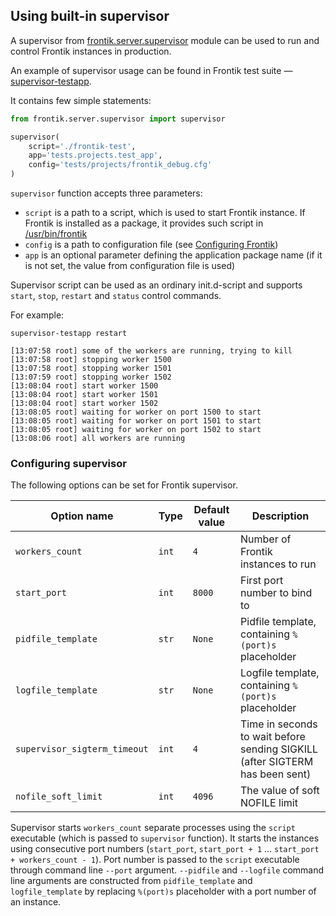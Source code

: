 ## Using built-in supervisor

A supervisor from [frontik.server.supervisor](/frontik/server/supervisor.py) module can be used to run and control
Frontik instances in production.

An example of supervisor usage can be found in Frontik test suite — [supervisor-testapp](/supervisor-testapp).

It contains few simple statements:

```python
from frontik.server.supervisor import supervisor

supervisor(
    script='./frontik-test',
    app='tests.projects.test_app',
    config='tests/projects/frontik_debug.cfg'
)
```

`supervisor` function accepts three parameters:

* `script` is a path to a script, which is used to start Frontik instance. If Frontik is installed as a package,
it provides such script in [/usr/bin/frontik](/scripts/frontik)
* `config` is a path to configuration file (see [Configuring Frontik](/docs/config.md))
* `app` is an optional parameter defining the application package name (if it is not set, the value from configuration file is used)

Supervisor script can be used as an ordinary init.d-script and supports `start`, `stop`, `restart` and `status` control commands.

For example:

```console
supervisor-testapp restart

[13:07:58 root] some of the workers are running, trying to kill
[13:07:58 root] stopping worker 1500
[13:07:58 root] stopping worker 1501
[13:07:59 root] stopping worker 1502
[13:08:04 root] start worker 1500
[13:08:04 root] start worker 1501
[13:08:04 root] start worker 1502
[13:08:05 root] waiting for worker on port 1500 to start
[13:08:05 root] waiting for worker on port 1501 to start
[13:08:05 root] waiting for worker on port 1502 to start
[13:08:06 root] all workers are running
```

### Configuring supervisor

The following options can be set for Frontik supervisor.

| Option name                  | Type   | Default value   | Description                        |
| ---------------------------- | ------ | --------------- | ---------------------------------- |
| `workers_count`              | `int`  | `4`             | Number of Frontik instances to run |
| `start_port`                 | `int`  | `8000`          | First port number to bind to       |
| `pidfile_template`           | `str`  | `None`          | Pidfile template, containing `%(port)s` placeholder |
| `logfile_template`           | `str`  | `None`          | Logfile template, containing `%(port)s` placeholder |
| `supervisor_sigterm_timeout` | `int`  | `4`             | Time in seconds to wait before sending SIGKILL (after SIGTERM has been sent) |
| `nofile_soft_limit`          | `int`  | `4096`          | The value of soft NOFILE limit     |

Supervisor starts `workers_count` separate processes using the `script` executable (which is passed to `supervisor` function).
It starts the instances using consecutive port numbers (`start_port`, `start_port + 1` ... `start_port + workers_count - 1`).
Port number is passed to the `script` executable through command line `--port` argument.
`--pidfile` and `--logfile` command line arguments are constructed from `pidfile_template` and `logfile_template`
by replacing `%(port)s` placeholder with a port number of an instance.
